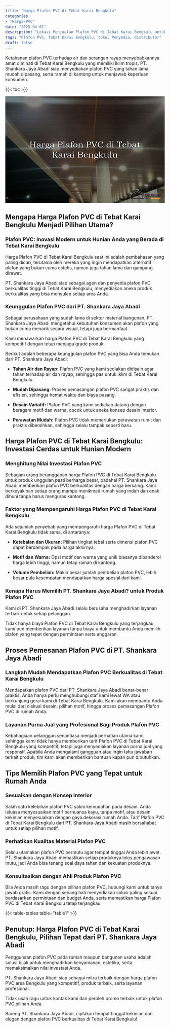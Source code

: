 ```yaml
---
title: "Harga Plafon PVC di Tebat Karai Bengkulu"
categories: 
- "Harga-PVC"
date: "2025-04-01"
description: "Lokasi Penjualan Plafon PVC di Tebat Karai Bengkulu untuk tempat tinggal, office, dan toko. Produk terbaik, variasi motif, pilihan warna menarik, dengan servis instalasi oleh tim berpengalaman dan jaminan resmi!|Servis distribusi Plafon PVC di Tebat Karai Bengkulu untuk kebutuhan tempat tinggal, kantor, atau gerai, dengan material terbaik dan pemasangan oleh tenaga ahli profesional dan kepastian resmi.|Alternatif Plafon PVC di Tebat Karai Bengkulu yang andal untuk hunian, kantor, dan gerai, bersama produk unggulan dan penempatan oleh tenaga ahli profesional serta kepastian resmi.|Penjualan Plafon PVC di Tebat Karai Bengkulu bagi hunian, kantor, serta gerai, beserta produk berkualitas dan pemasangan oleh teknisi ahli, lengkap beserta jaminan resmi.}"
tags: "Plafon PVC, Tebat Karai Bengkulu, toko, Penyedia, distributor"
draft: false
---
```


Ketahanan plafon PVC terhadap air dan serangan rayap menyebabkannya amat diminati di Tebat Karai Bengkulu yang memiliki iklim tropis. PT. Shankara Jaya Abadi siap menyediakan plafon PVC yang tahan lama, mudah dipasang, serta ramah di kantong untuk menjawab keperluan konsumen.

{{< toc >}}

![Harga Plafon PVC di Tebat Karai Bengkulu](/images/Harga-PVC/Harga-Plafon-PVC-di-Tebat-Karai-Bengkulu.png)


## Mengapa Harga Plafon PVC di Tebat Karai Bengkulu Menjadi Pilihan Utama?

### Plafon PVC: Inovasi Modern untuk Hunian Anda yang Berada di Tebat Karai Bengkulu

Harga Plafon PVC di Tebat Karai Bengkulu saat ini adalah pembahasan yang paling dicari, terutama oleh mereka yang ingin mendapatkan alternatif plafon yang bukan cuma estetis, namun juga tahan lama dan gampang dirawat.

PT. Shankara Jaya Abadi siap sebagai agen dan penyedia plafon PVC berkualitas tinggi di Tebat Karai Bengkulu, menyediakan aneka produk berkualitas yang bisa menyulap setiap area Anda.

### Keunggulan Plafon PVC dari PT. Shankara Jaya Abadi

Sebagai perusahaan yang sudah lama di sektor material bangunan, PT. Shankara Jaya Abadi mengetahui kebutuhan konsumen akan plafon yang bukan cuma menarik secara visual, tetapi juga bermanfaat.

Kami menawarkan harga Plafon PVC di Tebat Karai Bengkulu yang kompetitif dengan tetap menjaga grade produk.

Berikut adalah beberapa keunggulan plafon PVC yang bisa Anda temukan dari PT. Shankara Jaya Abadi:

- **Tahan Air dan Rayap:** Plafon PVC yang kami sediakan didisain agar tahan terhadap air dan rayap, sehingga pas untuk iklim di Tebat Karai Bengkulu.

- **Mudah Dipasang:** Proses pemasangan plafon PVC sangat praktis dan efisien, sehingga hemat waktu dan biaya pasang.

- **Desain Variatif:** Plafon PVC yang kami sediakan datang dengan beragam motif dan warna, cocok untuk aneka konsep desain interior.

- **Perawatan Mudah:** Plafon PVC tidak memerlukan perawatan rumit dan praktis dibersihkan, sehingga selalu tampak seperti baru.

## Harga Plafon PVC di Tebat Karai Bengkulu: Investasi Cerdas untuk Hunian Modern

### Menghitung Nilai Investasi Plafon PVC

Sebagian orang beranggapan harga Plafon PVC di Tebat Karai Bengkulu untuk produk unggulan pasti berharga besar, padahal PT. Shankara Jaya Abadi memberikan plafon PVC berkualitas dengan harga bersaing. Kami berkeyakinan setiap orang mampu menikmati rumah yang indah dan enak dihuni tanpa harus menguras kantong.

### Faktor yang Mempengaruhi Harga Plafon PVC di Tebat Karai Bengkulu

Ada sejumlah penyebab yang mempengaruhi harga Plafon PVC di Tebat Karai Bengkulu tidak sama, di antaranya:

- **Ketebalan dan Ukuran:** Pilihan tingkat tebal serta dimensi plafon PVC dapat berdampak pada harga akhirnya.

- **Motif dan Warna:** Opsi motif dan warna yang unik biasanya dibanderol harga lebih tinggi, namun tetap ramah di kantong.

- **Volume Pembelian:** Makin besar jumlah pembelian plafon PVC, lebih besar pula kesempatan mendapatkan harga spesial dari kami.

### Kenapa Harus Memilih PT. Shankara Jaya Abadi? untuk Produk Plafon PVC

Kami di PT. Shankara Jaya Abadi selalu berusaha menghadirkan layanan terbaik untuk setiap pelanggan.

Tidak hanya biaya Plafon PVC di Tebat Karai Bengkulu yang terjangkau, kami pun memberikan layanan tanpa biaya untuk membantu Anda memilih plafon yang tepat dengan permintaan serta anggaran.

## Proses Pemesanan Plafon PVC di PT. Shankara Jaya Abadi

### Langkah Mudah Mendapatkan Plafon PVC Berkualitas di Tebat Karai Bengkulu

Mendapatkan plafon PVC dari PT. Shankara Jaya Abadi benar-benar praktis. Anda hanya perlu menghubungi staf kami lewat WA atau berkunjung gerai kami di Tebat Karai Bengkulu. Kami akan membantu Anda mulai dari diskusi desain, pilihan motif, hingga proses pemasangan Plafon PVC di rumah Anda.

### Layanan Purna Jual yang Profesional Bagi Produk Plafon PVC

Kebahagiaan pelanggan senantiasa menjadi perhatian utama kami, sehingga kami tidak hanya memberikan tarif Plafon PVC di Tebat Karai Bengkulu yang kompetitif, tetapi juga menyediakan layanan purna jual yang responsif. Apabila Anda mengalami gangguan atau ingin tahu jawaban terkait produk, tim kami akan memberikan bantuan kapan pun dibutuhkan.

## Tips Memilih Plafon PVC yang Tepat untuk Rumah Anda

### Sesuaikan dengan Konsep Interior

Salah satu kelebihan plafon PVC yakni kemudahan pada desain. Anda leluasa menyesuaikan motif bernuansa kayu, tanpa motif, atau desain kekinian menyesuaikan dengan gaya dekorasi rumah Anda. Tarif Plafon PVC di Tebat Karai Bengkulu dari PT. Shankara Jaya Abadi masih bersahabat untuk setiap pilihan motif.

### Perhatikan Kualitas Material Plafon PVC

Selalu utamakan plafon PVC bermutu agar tempat tinggal Anda lebih awet. PT. Shankara Jaya Abadi memastikan setiap produknya lolos pengawasan mutu, jadi Anda bisa tenang soal daya tahan dan kekuatan produknya.

### Konsultasikan dengan Ahli Produk Plafon PVC

Bila Anda masih ragu dengan pilihan plafon PVC, hubungi kami untuk tanya jawab gratis. Kami dengan senang hati menyediakan solusi paling sesuai berdasarkan permintaan dan budget Anda, serta memastikan harga Plafon PVC di Tebat Karai Bengkulu tetap terjangkau.

{{< table-tables table="table1" >}}

## Penutup: Harga Plafon PVC di Tebat Karai Bengkulu, Pilihan Tepat dari PT. Shankara Jaya Abadi

Penggunaan plafon PVC pada rumah maupun bangunan usaha adalah solusi bijak untuk menghadirkan kenyamanan, estetika, serta memaksimalkan nilai investasi Anda.

PT. Shankara Jaya Abadi siap sebagai mitra terbaik dengan harga plafon PVC area Bengkulu yang kompetitif, produk terbaik, serta layanan profesional.

Tidak usah ragu untuk kontak kami dan peroleh promo terbaik untuk plafon PVC pilihan Anda.

Bareng PT. Shankara Jaya Abadi, ciptakan tempat tinggal kekinian dan elegan dengan plafon PVC berkualitas di Tebat Karai Bengkulu!